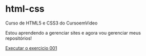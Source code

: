 # html-css
 Curso de HTML5 e CSS3 do CursoemVideo

Estou aprendendo a gerenciar sites e agora vou gerenciar meus repositórios!

<a href="https://paulo-jrfc.github.io/html-css/exercicios/ex001/index.html">Executar o exercicio 001</a>